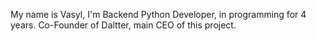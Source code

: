 My name is Vasyl, I'm Backend Python Developer, in programming for 4 years.
Co-Founder of Daltter, main CEO of this project.

<!---
thhh31/thhh31 is a ✨ special ✨ repository because its `README.md` (this file) appears on your GitHub profile.
You can click the Preview link to take a look at your changes.
--->
